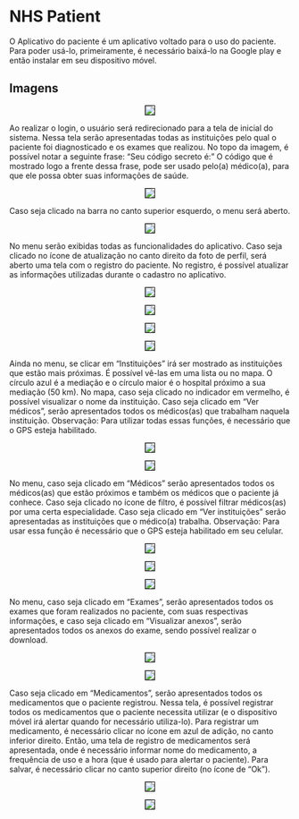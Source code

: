 # NHS Patient

O Aplicativo do paciente é um aplicativo voltado para o uso do paciente. Para poder usá-lo, primeiramente, é necessário baixá-lo na Google play e então instalar em seu dispositivo móvel.

## Imagens

<p align="center"><img src='https://github.com/Ramonrune/nhs-patient/blob/master/img01.jpg' style='border:1px solid black'></p>	Ao realizar o login, o usuário será redirecionado para a tela de inicial do sistema. Nessa tela serão apresentadas todas as instituições pelo qual o paciente foi diagnosticado e os exames que realizou. No topo da imagem, é possível notar a seguinte frase: “Seu código secreto é:” O código que é mostrado logo a frente dessa frase, pode ser usado pelo(a) médico(a), para que ele possa obter suas informações de saúde. 

<p align="center"><img src='https://github.com/Ramonrune/nhs-patient/blob/master/img02.jpg' style='border:1px solid black'></p>Caso seja clicado na barra no canto superior esquerdo, o menu será aberto.
<p align="center"><img src='https://github.com/Ramonrune/nhs-patient/blob/master/img03.jpg' style='border:1px solid black'></p>
No menu serão exibidas todas as funcionalidades do aplicativo. Caso seja clicado no ícone de atualização no canto direito da foto de perfil, será aberto uma tela com o registro do paciente. No registro, é possível atualizar as informações utilizadas durante o cadastro no aplicativo. 
<p align="center"><img src='https://github.com/Ramonrune/nhs-patient/blob/master/img04.jpg' style='border:1px solid black'></p>
<p align="center"><img src='https://github.com/Ramonrune/nhs-patient/blob/master/img05.jpg' style='border:1px solid black'></p>
<p align="center"><img src='https://github.com/Ramonrune/nhs-patient/blob/master/img06.jpg' style='border:1px solid black'></p>
<p align="center"><img src='https://github.com/Ramonrune/nhs-patient/blob/master/img07.jpg' style='border:1px solid black'></p>
Ainda no menu, se clicar em “Instituições” irá ser mostrado as instituições que estão mais próximas. É possível vê-las em uma lista ou no mapa. O círculo azul é a mediação e o círculo maior é o hospital próximo a sua mediação (50 km). No mapa, caso seja clicado no indicador em vermelho, é possível visualizar o nome da instituição. 
Caso seja clicado em “Ver médicos”, serão apresentados todos os médicos(as) que trabalham naquela instituição.
Observação: Para utilizar todas essas funções, é necessário que o GPS esteja habilitado.

<p align="center"><img src='https://github.com/Ramonrune/nhs-patient/blob/master/img08.jpg' style='border:1px solid black'></p>
<p align="center"><img src='https://github.com/Ramonrune/nhs-patient/blob/master/img09.jpg' style='border:1px solid black'></p>
No menu, caso seja clicado em “Médicos” serão apresentados todos os médicos(as) que estão próximos e também os médicos que o paciente já conhece. Caso seja clicado no ícone de filtro, é possível filtrar médicos(as) por uma certa especialidade. Caso seja clicado em “Ver instituições” serão apresentadas as instituições que o médico(a) trabalha.
Observação: Para usar essa função é necessário que o GPS esteja habilitado em seu celular. 

<p align="center"><img src='https://github.com/Ramonrune/nhs-patient/blob/master/img10.jpg' style='border:1px solid black'></p>
<p align="center"><img src='https://github.com/Ramonrune/nhs-patient/blob/master/img11.jpg' style='border:1px solid black'></p>
<p align="center"><img src='https://github.com/Ramonrune/nhs-patient/blob/master/img12.jpg' style='border:1px solid black'></p>
No menu, caso seja clicado em “Exames”, serão apresentados todos os exames que foram realizados no paciente, com suas respectivas informações, e caso seja clicado em “Visualizar anexos”, serão apresentados todos os anexos do exame, sendo possível realizar o download.
<p align="center"><img src='https://github.com/Ramonrune/nhs-patient/blob/master/img13.jpg' style='border:1px solid black'></p>
<p align="center"><img src='https://github.com/Ramonrune/nhs-patient/blob/master/img14.jpg' style='border:1px solid black'></p>
Caso seja clicado em “Medicamentos”, serão apresentados todos os medicamentos que o paciente registrou. Nessa tela, é possível registrar todos os medicamentos que o paciente necessita utilizar (e o dispositivo móvel irá alertar quando for necessário utiliza-lo). Para registrar um medicamento, é necessário clicar no ícone em azul de adição, no canto inferior direito. Então, uma tela de registro de medicamentos será apresentada, onde é necessário informar nome do medicamento, a frequência de uso e a hora (que é usado para alertar o paciente). Para salvar, é necessário clicar no canto superior direito (no ícone de “Ok”). 
<p align="center"><img src='https://github.com/Ramonrune/nhs-patient/blob/master/img15.jpg' style='border:1px solid black'></p>
<p align="center"><img src='https://github.com/Ramonrune/nhs-patient/blob/master/img16.jpg' style='border:1px solid black'></p>

